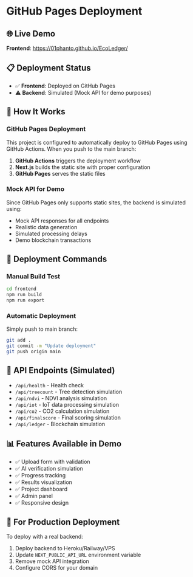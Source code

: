 # GitHub Pages Deployment

## 🌐 Live Demo
**Frontend**: https://01phanto.github.io/EcoLedger/

## 📋 Deployment Status
- ✅ **Frontend**: Deployed on GitHub Pages
- ⚠️ **Backend**: Simulated (Mock API for demo purposes)

## 🔧 How It Works

### GitHub Pages Deployment
This project is configured to automatically deploy to GitHub Pages using GitHub Actions. When you push to the main branch:

1. **GitHub Actions** triggers the deployment workflow
2. **Next.js** builds the static site with proper configuration
3. **GitHub Pages** serves the static files

### Mock API for Demo
Since GitHub Pages only supports static sites, the backend is simulated using:
- Mock API responses for all endpoints
- Realistic data generation
- Simulated processing delays
- Demo blockchain transactions

## 🚀 Deployment Commands

### Manual Build Test
```bash
cd frontend
npm run build
npm run export
```

### Automatic Deployment
Simply push to main branch:
```bash
git add .
git commit -m "Update deployment"
git push origin main
```

## 🔗 API Endpoints (Simulated)
- `/api/health` - Health check
- `/api/treecount` - Tree detection simulation
- `/api/ndvi` - NDVI analysis simulation
- `/api/iot` - IoT data processing simulation
- `/api/co2` - CO2 calculation simulation
- `/api/finalscore` - Final scoring simulation
- `/api/ledger` - Blockchain simulation

## 📊 Features Available in Demo
- ✅ Upload form with validation
- ✅ AI verification simulation
- ✅ Progress tracking
- ✅ Results visualization
- ✅ Project dashboard
- ✅ Admin panel
- ✅ Responsive design

## 🔧 For Production Deployment
To deploy with a real backend:
1. Deploy backend to Heroku/Railway/VPS
2. Update `NEXT_PUBLIC_API_URL` environment variable
3. Remove mock API integration
4. Configure CORS for your domain